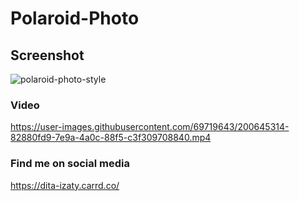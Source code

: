 # Polaroid-Photo

## Screenshot

![polaroid-photo-style](https://user-images.githubusercontent.com/69719643/200604038-f0f2f3ad-6e52-4b81-9e9f-eaad9a36d563.png)

### Video

<https://user-images.githubusercontent.com/69719643/200645314-82880fd9-7e9a-4a0c-88f5-c3f309708840.mp4>

### Find me on social media

<https://dita-izaty.carrd.co/>
